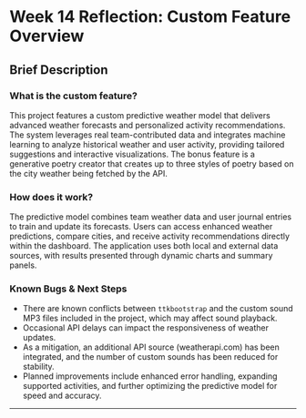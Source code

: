 
# Week 14 Reflection: Custom Feature Overview

## Brief Description

### What is the custom feature?

This project features a custom predictive weather model that delivers advanced weather forecasts and personalized activity recommendations. The system leverages real team-contributed data and integrates machine learning to analyze historical weather and user activity, providing tailored suggestions and interactive visualizations. The bonus feature is a generative poetry creator that creates up to three styles of poetry based on the city weather being fetched by the API.

### How does it work?

The predictive model combines team weather data and user journal entries to train and update its forecasts. Users can access enhanced weather predictions, compare cities, and receive activity recommendations directly within the dashboard. The application uses both local and external data sources, with results presented through dynamic charts and summary panels.

### Known Bugs & Next Steps

- There are known conflicts between `ttkbootstrap` and the custom sound MP3 files included in the project, which may affect sound playback.
- Occasional API delays can impact the responsiveness of weather updates.
- As a mitigation, an additional API source (weatherapi.com) has been integrated, and the number of custom sounds has been reduced for stability.
- Planned improvements include enhanced error handling, expanding supported activities, and further optimizing the predictive model for speed and accuracy.

---
